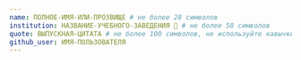 ```yaml
---
name: ПОЛНОЕ-ИМЯ-ИЛИ-ПРОЗВИЩЕ # не более 28 символов
institution: НАЗВАНИЕ-УЧЕБНОГО-ЗАВЕДЕНИЯ 🚩 # не более 58 символов
quote: ВЫПУСКНАЯ-ЦИТАТА # не более 100 символов, не используйте кавычки (")
github_user: ИМЯ-ПОЛЬЗОВАТЕЛЯ
---
```

